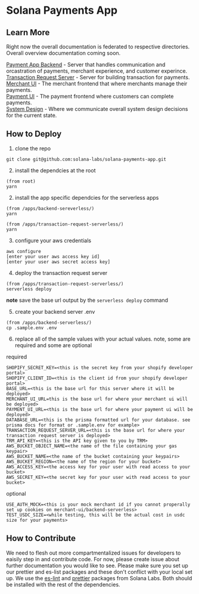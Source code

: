 # Solana Payments App

## Learn More

Right now the overall documentation is federated to respective directories. Overall overview documentation coming soon.

[Payment App Backend](apps/backend-serverless/README.md) - Server that handles communication and orcastration of payments, merchant experience, and customer experince.<br>
[Transaction Request Server](apps/transaction-request-serverless/README.md) - Server for building transaction for payments.<br>
[Merchant UI](apps/merchant-ui/README.md) - The merchant frontend that where merchants manage their payments.<br>
[Payment UI](apps/payment-ui/README.md) - The payment frontend where customers can complete payments.<br>
[System Design](system-design/README.md) - Where we communicate overall system design decisions for the current state.<br>

## How to Deploy

1. clone the repo

```
git clone git@github.com:solana-labs/solana-payments-app.git
```

2. install the dependcies at the root

```
(from root)
yarn
```

2. install the app specific dependcies for the serverless apps

```
(from /apps/backend-sereverless/)
yarn
```

```
(from /apps/transaction-request-serverless/)
yarn
```

3. configure your aws credentials

```
aws configure
[enter your user aws access key id]
[enter your user aws secret access key]
```

4. deploy the transaction request server

```
(from /apps/transaction-request-serverless/)
serverless deploy
```

**note** save the base url output by the `serverless deploy` command

5. create your backend server .env

```
(from /apps/backend-serverless/)
cp .sample.env .env
```

6. replace all of the sample values with your actual values. note, some are required and some are optional

required

```
SHOPIFY_SECRET_KEY=<this is the secret key from your shopify developer portal>
SHOPIFY_CLIENT_ID=<this is the client id from your shopify developer portal>
BASE_URL=<this is the base url for this server where it will be deployed>
MERCHANT_UI_URL=this is the base url for where your merchant ui will be deployed>
PAYMENT_UI_URL=<this is the base url for where your payment ui will be deployed>
DATABASE_URL=<this is the prisma formatted url for your database. see prisma docs for format or .sample.env for example>
TRANSACTION_REQUEST_SERVER_URL=<this is the base url for where your transaction request server is deployed>
TRM_API_KEY=<this is the API key given to you by TRM>
AWS_BUCKET_OBJECT_NAME=<the name of the file containing your gas keypair>
AWS_BUCKET_NAME=<the name of the bucket containing your keypairs>
AWS_BUCKET_REGION=<the name of the region for your bucket>
AWS_ACCESS_KEY=<the access key for your user with read access to your bucket>
AWS_SECRET_KEY=<the secret key for your user with read access to your bucket>
```

optional

```
USE_AUTH_MOCK=<this is your mock merchant id if you cannot properally set up cookies on merchant-ui/backend-serverless>
TEST_USDC_SIZE=<while testing, this will be the actual cost in usdc size for your payments>
```

## How to Contribute

We need to flesh out more compartmentalized issues for developers to eaisily step in and contribute code. For now, please create issue about further documentation you would like to see. Please make sure you set up our prettier and es-list packages and these don't conflict with your local set up. We use the [es-lint](https://github.com/solana-labs/eslint-config-solana) and [prettier](https://github.com/solana-labs/prettier-config-solana) packages from Solana Labs. Both should be installed with the rest of the dependencies.
